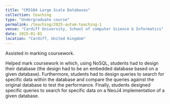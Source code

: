 ```yaml
---
title: "CM3104 Large Scale Databases"
collection: teaching
type: "Undergraduate course"
permalink: /teaching/2025-autum-teaching-1
venue: "Cardiff University, School of computer Science & Informatics"
date: 2025-01-01
location: "Cardiff, United Kingdom"
---
```


Assisted in marking coursework.

Helped mark coursework in which, using NoSQL, students had to design their database (the design had to be an embedded database based on a given database). Furthermore, students had to design queries to search for specific data within the database and compare the queries against the original database to test the performance. Finally, students designed specific queries to search for specific data on a NeoJ4 implementation of a given database. 